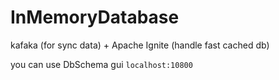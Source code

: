 # InMemoryDatabase
kafaka (for sync data) + Apache Ignite (handle fast cached db)


you can use DbSchema gui ```localhost:10800```
